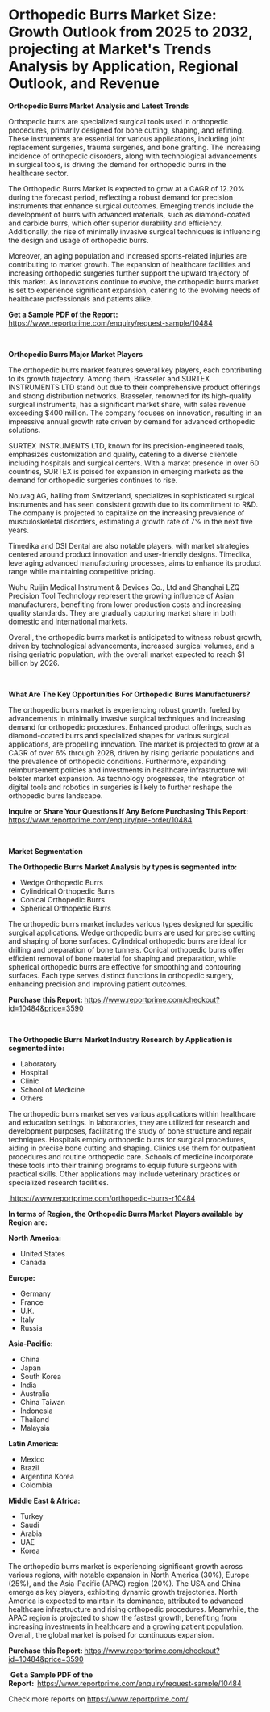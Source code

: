 <p><h1>Orthopedic Burrs Market Size: Growth Outlook from 2025 to 2032, projecting at Market's Trends Analysis by Application, Regional Outlook, and Revenue</h1></p><p><strong>Orthopedic Burrs Market Analysis and Latest Trends</strong></p>
<p><p>Orthopedic burrs are specialized surgical tools used in orthopedic procedures, primarily designed for bone cutting, shaping, and refining. These instruments are essential for various applications, including joint replacement surgeries, trauma surgeries, and bone grafting. The increasing incidence of orthopedic disorders, along with technological advancements in surgical tools, is driving the demand for orthopedic burrs in the healthcare sector.</p><p>The Orthopedic Burrs Market is expected to grow at a CAGR of 12.20% during the forecast period, reflecting a robust demand for precision instruments that enhance surgical outcomes. Emerging trends include the development of burrs with advanced materials, such as diamond-coated and carbide burrs, which offer superior durability and efficiency. Additionally, the rise of minimally invasive surgical techniques is influencing the design and usage of orthopedic burrs.</p><p>Moreover, an aging population and increased sports-related injuries are contributing to market growth. The expansion of healthcare facilities and increasing orthopedic surgeries further support the upward trajectory of this market. As innovations continue to evolve, the orthopedic burrs market is set to experience significant expansion, catering to the evolving needs of healthcare professionals and patients alike.</p></p>
<p><strong>Get a Sample PDF of the Report:&nbsp;</strong> <a href="https://www.reportprime.com/enquiry/request-sample/10484?utm_campaign=2099&utm_medium=2&utm_source=Github&utm_content=ia&utm_term=20032025&utm_id=orthopedic-burrs">https://www.reportprime.com/enquiry/request-sample/10484</a></p>
<p>&nbsp;</p>
<p><strong>Orthopedic Burrs Major Market Players</strong></p>
<p><p>The orthopedic burrs market features several key players, each contributing to its growth trajectory. Among them, Brasseler and SURTEX INSTRUMENTS LTD stand out due to their comprehensive product offerings and strong distribution networks. Brasseler, renowned for its high-quality surgical instruments, has a significant market share, with sales revenue exceeding $400 million. The company focuses on innovation, resulting in an impressive annual growth rate driven by demand for advanced orthopedic solutions.</p><p>SURTEX INSTRUMENTS LTD, known for its precision-engineered tools, emphasizes customization and quality, catering to a diverse clientele including hospitals and surgical centers. With a market presence in over 60 countries, SURTEX is poised for expansion in emerging markets as the demand for orthopedic surgeries continues to rise.</p><p>Nouvag AG, hailing from Switzerland, specializes in sophisticated surgical instruments and has seen consistent growth due to its commitment to R&D. The company is projected to capitalize on the increasing prevalence of musculoskeletal disorders, estimating a growth rate of 7% in the next five years.</p><p>Timedika and DSI Dental are also notable players, with market strategies centered around product innovation and user-friendly designs. Timedika, leveraging advanced manufacturing processes, aims to enhance its product range while maintaining competitive pricing.</p><p>Wuhu Ruijin Medical Instrument & Devices Co., Ltd and Shanghai LZQ Precision Tool Technology represent the growing influence of Asian manufacturers, benefiting from lower production costs and increasing quality standards. They are gradually capturing market share in both domestic and international markets.</p><p>Overall, the orthopedic burrs market is anticipated to witness robust growth, driven by technological advancements, increased surgical volumes, and a rising geriatric population, with the overall market expected to reach $1 billion by 2026.</p></p>
<p>&nbsp;</p>
<p><strong>What Are The Key Opportunities For Orthopedic Burrs Manufacturers?</strong></p>
<p><p>The orthopedic burrs market is experiencing robust growth, fueled by advancements in minimally invasive surgical techniques and increasing demand for orthopedic procedures. Enhanced product offerings, such as diamond-coated burrs and specialized shapes for various surgical applications, are propelling innovation. The market is projected to grow at a CAGR of over 6% through 2028, driven by rising geriatric populations and the prevalence of orthopedic conditions. Furthermore, expanding reimbursement policies and investments in healthcare infrastructure will bolster market expansion. As technology progresses, the integration of digital tools and robotics in surgeries is likely to further reshape the orthopedic burrs landscape.</p></p>
<p><strong>Inquire or Share Your Questions If Any Before Purchasing This Report:</strong> <a href="https://www.reportprime.com/enquiry/pre-order/10484?utm_campaign=2099&utm_medium=2&utm_source=Github&utm_content=ia&utm_term=20032025&utm_id=orthopedic-burrs">https://www.reportprime.com/enquiry/pre-order/10484</a></p>
<p>&nbsp;</p>
<p><strong>Market Segmentation</strong></p>
<p><strong>The Orthopedic Burrs Market Analysis by types is segmented into:</strong></p>
<p><ul><li>Wedge Orthopedic Burrs</li><li>Cylindrical Orthopedic Burrs</li><li>Conical Orthopedic Burrs</li><li>Spherical Orthopedic Burrs</li></ul></p>
<p><p>The orthopedic burrs market includes various types designed for specific surgical applications. Wedge orthopedic burrs are used for precise cutting and shaping of bone surfaces. Cylindrical orthopedic burrs are ideal for drilling and preparation of bone tunnels. Conical orthopedic burrs offer efficient removal of bone material for shaping and preparation, while spherical orthopedic burrs are effective for smoothing and contouring surfaces. Each type serves distinct functions in orthopedic surgery, enhancing precision and improving patient outcomes.</p></p>
<p><strong>Purchase this Report:&nbsp;</strong><a href="https://www.reportprime.com/checkout?id=10484&price=3590&utm_campaign=2099&utm_medium=2&utm_source=Github&utm_content=ia&utm_term=20032025&utm_id=orthopedic-burrs">https://www.reportprime.com/checkout?id=10484&price=3590</a></p>
<p>&nbsp;</p>
<p><strong>The Orthopedic Burrs Market Industry Research by Application is segmented into:</strong></p>
<p><ul><li>Laboratory</li><li>Hospital</li><li>Clinic</li><li>School of Medicine</li><li>Others</li></ul></p>
<p><p>The orthopedic burrs market serves various applications within healthcare and education settings. In laboratories, they are utilized for research and development purposes, facilitating the study of bone structure and repair techniques. Hospitals employ orthopedic burrs for surgical procedures, aiding in precise bone cutting and shaping. Clinics use them for outpatient procedures and routine orthopedic care. Schools of medicine incorporate these tools into their training programs to equip future surgeons with practical skills. Other applications may include veterinary practices or specialized research facilities.</p></p>
<p><a href="https://www.reportprime.com/orthopedic-burrs-r10484?utm_campaign=2099&utm_medium=2&utm_source=Github&utm_content=ia&utm_term=20032025&utm_id=orthopedic-burrs">&nbsp;https://www.reportprime.com/orthopedic-burrs-r10484</a></p>
<p><strong>In terms of Region, the Orthopedic Burrs Market Players available by Region are:</strong></p>
<p>
    <p> <strong> North America: </strong>
        <ul>
            <li>United States</li>
            <li>Canada</li>
        </ul>
        </p> 
    <p> <strong> Europe: </strong>
        <ul>
            <li>Germany</li>
            <li>France</li>
            <li>U.K.</li>
            <li>Italy</li>
            <li>Russia</li>
        </ul>
        </p> 
    <p> <strong> Asia-Pacific: </strong>
        <ul>
            <li>China</li>
            <li>Japan</li>
            <li>South Korea</li>
            <li>India</li>
            <li>Australia</li>
            <li>China Taiwan</li>
            <li>Indonesia</li>
            <li>Thailand</li>
            <li>Malaysia</li>
        </ul>
        </p> 
    <p> <strong> Latin America: </strong>
        <ul>
            <li>Mexico</li>
            <li>Brazil</li>
            <li>Argentina Korea</li>
            <li>Colombia</li>
        </ul>
        </p> 
    <p> <strong> Middle East & Africa: </strong>
        <ul>
            <li>Turkey</li>
            <li>Saudi</li>
            <li>Arabia</li>
            <li>UAE</li>
            <li>Korea</li>
        </ul>
    </p>
    </p>
<p><p>The orthopedic burrs market is experiencing significant growth across various regions, with notable expansion in North America (30%), Europe (25%), and the Asia-Pacific (APAC) region (20%). The USA and China emerge as key players, exhibiting dynamic growth trajectories. North America is expected to maintain its dominance, attributed to advanced healthcare infrastructure and rising orthopedic procedures. Meanwhile, the APAC region is projected to show the fastest growth, benefiting from increasing investments in healthcare and a growing patient population. Overall, the global market is poised for continuous expansion.</p></p>
<p><strong>Purchase this Report: </strong><a href="https://www.reportprime.com/checkout?id=10484&price=3590&utm_campaign=2099&utm_medium=2&utm_source=Github&utm_content=ia&utm_term=20032025&utm_id=orthopedic-burrs">https://www.reportprime.com/checkout?id=10484&price=3590</a></p>
<p>&nbsp;<strong>Get a Sample PDF of the Report:&nbsp;&nbsp;</strong><a href="https://www.reportprime.com/enquiry/request-sample/10484?utm_campaign=2099&utm_medium=2&utm_source=Github&utm_content=ia&utm_term=20032025&utm_id=orthopedic-burrs">https://www.reportprime.com/enquiry/request-sample/10484</a></p>
<p><strong></strong></p>
<p>Check more reports on <a href="https://www.reportprime.com/?utm_campaign=2099&utm_medium=2&utm_source=Github&utm_content=ia&utm_term=20032025&utm_id=orthopedic-burrs">https://www.reportprime.com/</a></p>